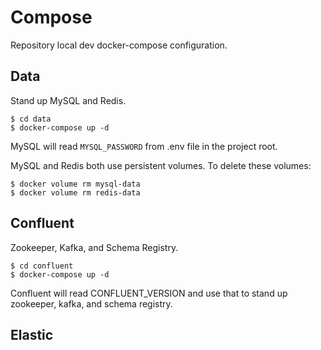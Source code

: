 # Compose

Repository local dev docker-compose configuration.

## Data

Stand up MySQL and Redis.

```
$ cd data
$ docker-compose up -d
```

MySQL will read `MYSQL_PASSWORD` from .env file in the project root.

MySQL and Redis both use persistent volumes. To delete these volumes:

```
$ docker volume rm mysql-data
$ docker volume rm redis-data
```

## Confluent

Zookeeper, Kafka, and Schema Registry.

```
$ cd confluent
$ docker-compose up -d
```

Confluent will read CONFLUENT_VERSION and use that to stand up zookeeper, kafka,
and schema registry.

## Elastic
